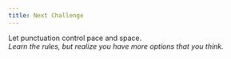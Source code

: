 ```yaml
---
title: Next Challenge
---
```


Let punctuation control pace and space.  
_Learn the rules, but realize you have more options that you think._
